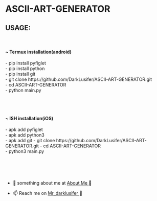 # ASCII-ART-GENERATOR

<h2 color="red" >USAGE:</h2>
<br>     <h4> ~ Termux installation(android) </h4>
   - pip install pyfiglet <br>
   - pip install python <br>
   - pip install git <br>
   - git clone https://github.com/DarkLusifer/ASCII-ART-GENERATOR.git <br>
   - cd ASCII-ART-GENERATOR <br>
   - python main.py <br> 
  <br>
  <br>
 <br>     <h4> ~ ISH installation(iOS) </h4>
   - apk add pyfiglet <br>
   - apk add python3 <br>
   - apk add git
   - git clone https://github.com/DarkLusifer/ASCII-ART-GENERATOR.git
   - cd ASCII-ART-GENERATOR <br>
   - python3 main.py <br>
  <br>
  <br>
  <br>
  <br>
  
  
  
<p>

  - 💬 something about me at <a href="https://t.me/about_DarkLusifer"> About Me </a> 

  - 📫 Reach me on <a href="https://t.me/Mr_darklusifer"> Mr_darklusifer </a> 


<p align="left">
</p>
